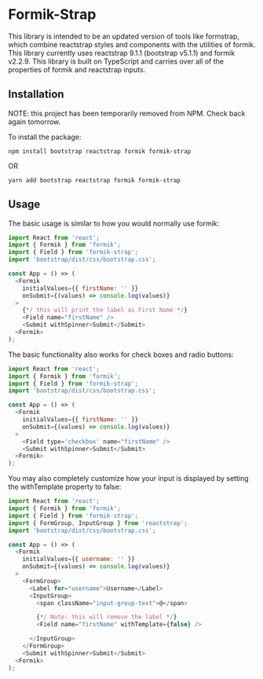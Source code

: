 # Formik-Strap

This library is intended to be an updated version of tools like formstrap, which combine reactstrap styles and components with the utilities of formik. This library currently uses reactstrap 9.1.1 (bootstrap v5.1.1) and formik v2.2.9. This library is built on TypeScript and carries over all of the properties of formik and reactstrap inputs.

## Installation

NOTE: this project has been temporarily removed from NPM. Check back again tomorrow.

To install the package:

`npm install bootstrap reactstrap formik formik-strap`

OR

`yarn add bootstrap reactstrap formik formik-strap`

## Usage

The basic usage is similar to how you would normally use formik:

```javascript
import React from 'react';
import { Formik } from 'formik';
import { Field } from 'formik-strap';
import 'bootstrap/dist/css/bootstrap.css';

const App = () => (
  <Formik
    initialValues={{ firstName: '' }}
    onSubmit={(values) => console.log(values)}
  >
    {*/ this will print the label as First Name */}
    <Field name="firstName" />
    <Submit withSpinner>Submit</Submit>
  <Formik>
);
```

The basic functionality also works for check boxes and radio buttons:

```javascript
import React from 'react';
import { Formik } from 'formik';
import { Field } from 'formik-strap';
import 'bootstrap/dist/css/bootstrap.css';

const App = () => (
  <Formik
    initialValues={{ firstName: '' }}
    onSubmit={(values) => console.log(values)}
  >
    <Field type='checkbox' name="firstName" />
    <Submit withSpinner>Submit</Submit>
  <Formik>
);
```

You may also completely customize how your input is displayed by setting the withTemplate property to false:

```javascript
import React from 'react';
import { Formik } from 'formik';
import { Field } from 'formik-strap';
import { FormGroup, InputGroup } from 'reactstrap';
import 'bootstrap/dist/css/bootstrap.css';

const App = () => (
  <Formik
    initialValues={{ username: '' }}
    onSubmit={(values) => console.log(values)}
  >
    <FormGroup>
      <Label for="username">Username</Label>
      <InputGroup>
        <span className="input-group-text">@</span>

        {*/ Note: this will remove the label */}
        <Field name="firstName" withTemplate={false} />

      </InputGroup>
    </FormGroup>
    <Submit withSpinner>Submit</Submit>
  <Formik>
);
```
